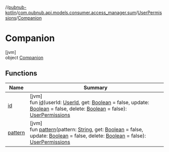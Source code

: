 //[pubnub-kotlin](../../../../index.md)/[com.pubnub.api.models.consumer.access_manager.sum](../../index.md)/[UserPermissions](../index.md)/[Companion](index.md)

# Companion

[jvm]\
object [Companion](index.md)

## Functions

| Name | Summary |
|---|---|
| [id](id.md) | [jvm]<br>fun [id](id.md)(userId: [UserId](../../../../../pubnub-gson/com.pubnub.api/-user-id/index.md), get: [Boolean](https://kotlinlang.org/api/latest/jvm/stdlib/kotlin/-boolean/index.html) = false, update: [Boolean](https://kotlinlang.org/api/latest/jvm/stdlib/kotlin/-boolean/index.html) = false, delete: [Boolean](https://kotlinlang.org/api/latest/jvm/stdlib/kotlin/-boolean/index.html) = false): [UserPermissions](../index.md) |
| [pattern](pattern.md) | [jvm]<br>fun [pattern](pattern.md)(pattern: [String](https://kotlinlang.org/api/latest/jvm/stdlib/kotlin/-string/index.html), get: [Boolean](https://kotlinlang.org/api/latest/jvm/stdlib/kotlin/-boolean/index.html) = false, update: [Boolean](https://kotlinlang.org/api/latest/jvm/stdlib/kotlin/-boolean/index.html) = false, delete: [Boolean](https://kotlinlang.org/api/latest/jvm/stdlib/kotlin/-boolean/index.html) = false): [UserPermissions](../index.md) |
